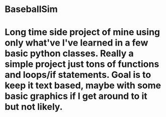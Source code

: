 # BaseballSim
# Long time side project of mine using only what've I've learned in a few basic python classes. Really a simple project just tons of functions and loops/if statements. Goal is to keep it text based, maybe with some basic graphics if I get around to it but not likely. 
